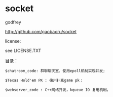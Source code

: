 # socket
  godfrey
  
  http://github.com/gaobaoru/socket

  license:

  see LICENSE.TXT

  目录：
	
	$chatroom_code: 群聊聊天室，使用epoll机制实现并发;
	
	$Texas Hold'em PK : 德州扑克game pk；
	
	$webserver_code : C++网络开发，kqueue IO 复用机制。  
